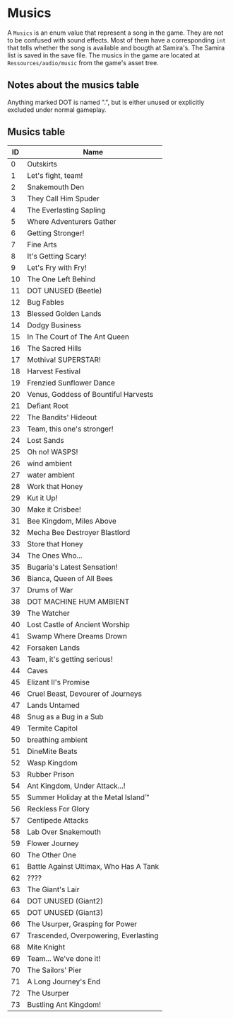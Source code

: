# Musics
A `Musics` is an enum value that represent a song in the game. They are not to be confused with sound effects. Most of them have a corresponding `int` that tells whether the song is available and bougth at Samira's. The Samira list is saved in the save file. The musics in the game are located at `Ressources/audio/music` from the game's asset tree.

## Notes about the musics table
Anything marked DOT is named ".", but is either unused or explicitly excluded under normal gameplay.

## Musics table
ID | Name
-------- | -------
0 | Outskirts
1 | Let's fight, team!
2 | Snakemouth Den
3 | They Call Him Spuder
4 | The Everlasting Sapling
5 | Where Adventurers Gather
6 | Getting Stronger!
7 | Fine Arts
8 | It's Getting Scary!
9 | Let's Fry with Fry!
10 | The One Left Behind
11 | DOT UNUSED (Beetle)
12 | Bug Fables
13 | Blessed Golden Lands
14 | Dodgy Business
15 | In The Court of The Ant Queen
16 | The Sacred Hills
17 | Mothiva! SUPERSTAR!
18 | Harvest Festival
19 | Frenzied Sunflower Dance
20 | Venus, Goddess of Bountiful Harvests
21 | Defiant Root
22 | The Bandits' Hideout
23 | Team, this one's stronger!
24 | Lost Sands
25 | Oh no! WASPS!
26 | wind ambient
27 | water ambient
28 | Work that Honey
29 | Kut it Up!
30 | Make it Crisbee!
31 | Bee Kingdom, Miles Above
32 | Mecha Bee Destroyer Blastlord
33 | Store that Honey
34 | The Ones Who...
35 | Bugaria's Latest Sensation!
36 | Bianca, Queen of All Bees
37 | Drums of War
38 | DOT MACHINE HUM AMBIENT
39 | The Watcher
40 | Lost Castle of Ancient Worship
41 | Swamp Where Dreams Drown
42 | Forsaken Lands
43 | Team, it's getting serious!
44 | Caves
45 | Elizant II's Promise
46 | Cruel Beast, Devourer of Journeys
47 | Lands Untamed
48 | Snug as a Bug in a Sub
49 | Termite Capitol
50 | breathing ambient
51 | DineMite Beats
52 | Wasp Kingdom
53 | Rubber Prison
54 | Ant Kingdom, Under Attack...!
55 | Summer Holiday at the Metal Island™
56 | Reckless For Glory
57 | Centipede Attacks
58 | Lab Over Snakemouth
59 | Flower Journey
60 | The Other One
61 | Battle Against Ultimax, Who Has A Tank
62 | ????
63 | The Giant's Lair
64 | DOT UNUSED (Giant2)
65 | DOT UNUSED (Giant3)
66 | The Usurper, Grasping for Power 
67 | Trascended, Overpowering, Everlasting
68 | Mite Knight
69 | Team... We've done it!
70 | The Sailors' Pier
71 | A Long Journey's End
72 | The Usurper 
73 | Bustling Ant Kingdom!
